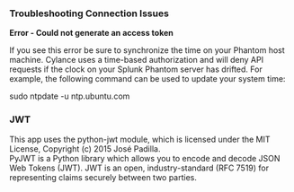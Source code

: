 [comment]: # " File: readme.md"
[comment]: # "  Copyright (c) 2018-2021 Splunk Inc."
[comment]: # ""
[comment]: # "Licensed under the Apache License, Version 2.0 (the 'License');"
[comment]: # "you may not use this file except in compliance with the License."
[comment]: # "You may obtain a copy of the License at"
[comment]: # ""
[comment]: # "    http://www.apache.org/licenses/LICENSE-2.0"
[comment]: # ""
[comment]: # "Unless required by applicable law or agreed to in writing, software distributed under"
[comment]: # "the License is distributed on an 'AS IS' BASIS, WITHOUT WARRANTIES OR CONDITIONS OF ANY KIND,"
[comment]: # "either express or implied. See the License for the specific language governing permissions"
[comment]: # "and limitations under the License."
[comment]: # ""
### Troubleshooting Connection Issues

**Error - Could not generate an access token**

If you see this error be sure to synchronize the time on your Phantom host machine. Cylance uses a
time-based authorization and will deny API requests if the clock on your Splunk Phantom server has
drifted. For example, the following command can be used to update your system time:

sudo ntpdate -u ntp.ubuntu.com

### JWT

This app uses the python-jwt module, which is licensed under the MIT License, Copyright (c) 2015
José Padilla.  
PyJWT is a Python library which allows you to encode and decode JSON Web Tokens (JWT). JWT is an
open, industry-standard (RFC 7519) for representing claims securely between two parties.
